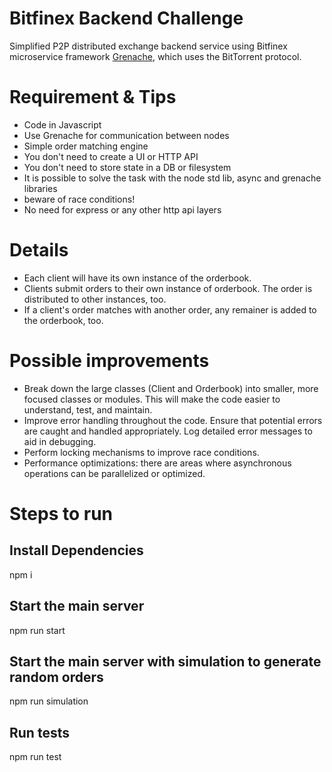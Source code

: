 # Bitfinex Backend Challenge

Simplified P2P distributed exchange backend service using Bitfinex microservice framework [Grenache](https://github.com/bitfinexcom/grenache), which uses the BitTorrent protocol.

# Requirement & Tips

- Code in Javascript
- Use Grenache for communication between nodes
- Simple order matching engine
- You don't need to create a UI or HTTP API
- You don't need to store state in a DB or filesystem
- It is possible to solve the task with the node std lib, async and grenache libraries
- beware of race conditions!
- No need for express or any other http api layers

# Details

- Each client will have its own instance of the orderbook.
- Clients submit orders to their own instance of orderbook. The order is distributed to other instances, too.
- If a client's order matches with another order, any remainer is added to the orderbook, too.

# Possible improvements

- Break down the large classes (Client and Orderbook) into smaller, more focused classes or modules. This will make the code easier to understand, test, and maintain.
- Improve error handling throughout the code. Ensure that potential errors are caught and handled appropriately. Log detailed error messages to aid in debugging.
- Perform locking mechanisms to improve race conditions.
- Performance optimizations: there are areas where asynchronous operations can be parallelized or optimized.

# Steps to run

## Install Dependencies

npm i

## Start the main server

npm run start

## Start the main server with simulation to generate random orders

npm run simulation

## Run tests

npm run test
